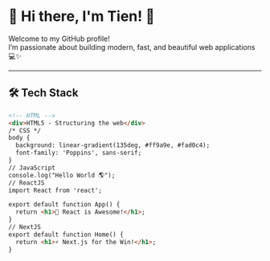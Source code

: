 # 👋 Hi there, I'm Tien! 🚀

Welcome to my GitHub profile!  
I’m passionate about building modern, fast, and beautiful web applications 💻✨

---

## 🛠 Tech Stack
```html
<!-- HTML -->
<div>HTML5 - Structuring the web</div>
/* CSS */
body {
  background: linear-gradient(135deg, #ff9a9e, #fad0c4);
  font-family: 'Poppins', sans-serif;
}
// JavaScript
console.log("Hello World 🌎");
// ReactJS
import React from 'react';

export default function App() {
  return <h1>🚀 React is Awesome!</h1>;
}
// NextJS
export default function Home() {
  return <h1>⚡ Next.js for the Win!</h1>;
}
